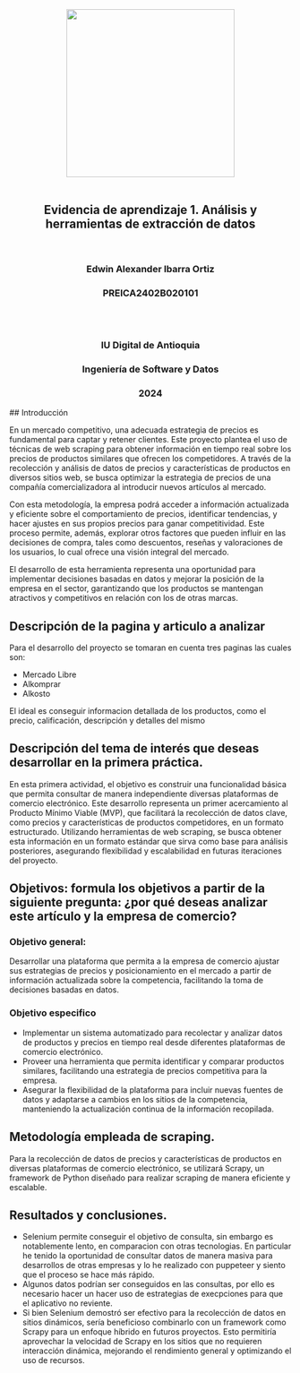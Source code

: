<div style="text-align:center">
<img style="width:300px" src="https://www.iudigital.edu.co/images/11.-IU-DIGITAL.png"/>
</div>

<br/>

<div style="text-align:center">
 <h2>Evidencia de aprendizaje 1. Análisis y herramientas de extracción de datos</h2>
</div>
<br/>
<div style="text-align:center">
 <h3>Edwin Alexander Ibarra Ortiz</h3>
 <h3>PREICA2402B020101</h3>
</div>
<br/>
<br/>

<div style="text-align:center">
 <h3>IU Digital de Antioquia</h3>
 <h3>Ingeniería de Software y Datos</h3>
 <h3>2024</h3>
</div>
## Introducción

En un mercado competitivo, una adecuada estrategia de precios es fundamental para captar y retener clientes. Este proyecto plantea el uso de técnicas de web scraping para obtener información en tiempo real sobre los precios de productos similares que ofrecen los competidores. A través de la recolección y análisis de datos de precios y características de productos en diversos sitios web, se busca optimizar la estrategia de precios de una compañía comercializadora al introducir nuevos artículos al mercado.

Con esta metodología, la empresa podrá acceder a información actualizada y eficiente sobre el comportamiento de precios, identificar tendencias, y hacer ajustes en sus propios precios para ganar competitividad. Este proceso permite, además, explorar otros factores que pueden influir en las decisiones de compra, tales como descuentos, reseñas y valoraciones de los usuarios, lo cual ofrece una visión integral del mercado.

El desarrollo de esta herramienta representa una oportunidad para implementar decisiones basadas en datos y mejorar la posición de la empresa en el sector, garantizando que los productos se mantengan atractivos y competitivos en relación con los de otras marcas.

## Descripción de la pagina y articulo a analizar

Para el desarrollo del proyecto se tomaran en cuenta tres paginas las cuales son: 
- Mercado Libre
- Alkomprar
- Alkosto

El ideal es conseguir informacion detallada de los productos, como el precio, calificación, descripción y detalles del mismo

## Descripción del tema de interés que deseas desarrollar en la primera práctica.

En esta primera actividad, el objetivo es construir una funcionalidad básica que permita consultar de manera independiente diversas plataformas de comercio electrónico. Este desarrollo representa un primer acercamiento al Producto Mínimo Viable (MVP), que facilitará la recolección de datos clave, como precios y características de productos competidores, en un formato estructurado. Utilizando herramientas de web scraping, se busca obtener esta información en un formato estándar que sirva como base para análisis posteriores, asegurando flexibilidad y escalabilidad en futuras iteraciones del proyecto.

## Objetivos: formula los objetivos a partir de la siguiente pregunta: ¿por qué deseas analizar este artículo y la empresa de comercio?

### Objetivo general:

Desarrollar una plataforma que permita a la empresa de comercio ajustar sus estrategias de precios y posicionamiento en el mercado a partir de información actualizada sobre la competencia, facilitando la toma de decisiones basadas en datos.

### Objetivo especifico

- Implementar un sistema automatizado para recolectar y analizar datos de productos y precios en tiempo real desde diferentes plataformas de comercio electrónico.
- Proveer una herramienta que permita identificar y comparar productos similares, facilitando una estrategia de precios competitiva para la empresa.
- Asegurar la flexibilidad de la plataforma para incluir nuevas fuentes de datos y adaptarse a cambios en los sitios de la competencia, manteniendo la actualización continua de la información recopilada.

## Metodología empleada de scraping.

Para la recolección de datos de precios y características de productos en diversas plataformas de comercio electrónico, se utilizará Scrapy, un framework de Python diseñado para realizar scraping de manera eficiente y escalable.

## Resultados y conclusiones.

- Selenium permite conseguir el objetivo de consulta, sin embargo es notablemente lento, en comparacion con otras tecnologias. En particular he tenido la oportunidad de consultar datos de manera masiva para desarrollos de otras empresas y lo he realizado con puppeteer y siento que el proceso se hace más rápido.
- Algunos datos podrían ser conseguidos en las consultas, por ello es necesario hacer un hacer uso de estrategias de execpciones para que el aplicativo no reviente.
- Si bien Selenium demostró ser efectivo para la recolección de datos en sitios dinámicos, sería beneficioso combinarlo con un framework como Scrapy para un enfoque híbrido en futuros proyectos. Esto permitiría aprovechar la velocidad de Scrapy en los sitios que no requieren interacción dinámica, mejorando el rendimiento general y optimizando el uso de recursos.
